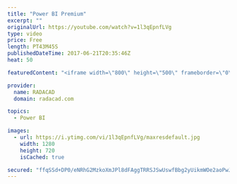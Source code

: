 ```yaml
---
title: "Power BI Premium"
excerpt: ""
originalUrl: https://youtube.com/watch?v=1l3qEpnfLVg
type: video
price: Free
length: PT43M45S
publishedDateTime: 2017-06-21T20:35:46Z
heat: 50

featuredContent: "<iframe width=\"800\" height=\"500\" frameborder=\"0\" src=\"https://www.youtube.com/embed/1l3qEpnfLVg\" allow=\"accelerometer; autoplay; encrypted-media; gyroscope; picture-in-picture\" allowfullscreen></iframe>"

provider:
  name: RADACAD
  domain: radacad.com

topics:
  - Power BI

images:
  - url: https://i.ytimg.com/vi/1l3qEpnfLVg/maxresdefault.jpg
    width: 1280
    height: 720
    isCached: true

secured: "ffqSSd+DP0/eNRhG2MzkoXmJPl8dFAggTRRSJSwUswfBbg2yUikmWOe2aoPwJcLmd1vmNo3UT+MPa+Kv7V2l+6XkmNbu3CXcXPnKYKthPHUy8O0Monxd+oR+wfi692xoEfY0SrtIM57cXbcea+gQscLpP7aPdD/BQZBVzilk8YJH+1QVhOh0KryBgfURYzuZtrt2tIgkmfT+UklZ4FnRam11mgj6cq6QPHRKVntdSIU/tXZplo5QRHYKECoI9HXmEdVrKQn0cEO5oW0J00wBd2wzeIOQDZ0HhwDWJSoqS+l4K1Dwf3boKLYUWpbTHbGaO1FS2+xvba9edi3irHEOhF290I1uXijV2iK8b5st6SAfaWTIMNk7VOecAWu/6ZyAIftldGbbnW9hRx7votKu8+XSzhCPGNd5IwbkwAH/Pjo=;5b2vz9ExEi39sVyg7Agjzg=="
---
```


